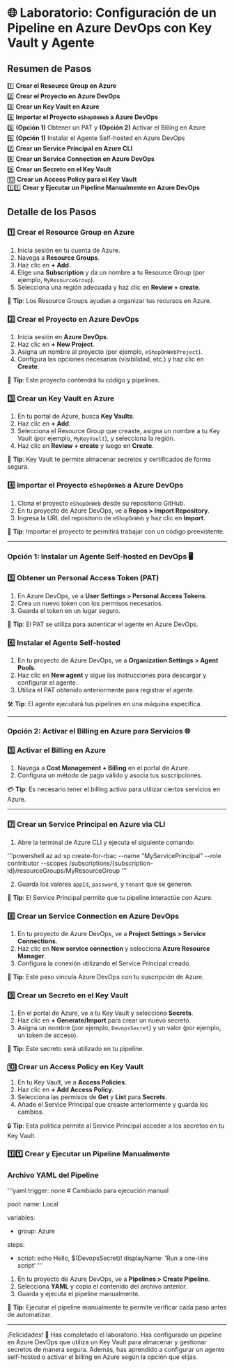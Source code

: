 # 🌐 Laboratorio: Configuración de un Pipeline en Azure DevOps con Key Vault y Agente

## Resumen de Pasos

1️⃣ **Crear el Resource Group en Azure**  
2️⃣ **Crear el Proyecto en Azure DevOps**  
3️⃣ **Crear un Key Vault en Azure**  
4️⃣ **Importar el Proyecto `eShopOnWeb` a Azure DevOps**  
5️⃣ **(Opción 1)** Obtener un PAT y **(Opción 2)** Activar el Billing en Azure  
6️⃣ **(Opción 1)** Instalar el Agente Self-hosted en Azure DevOps  
7️⃣ **Crear un Service Principal en Azure CLI**  
8️⃣ **Crear un Service Connection en Azure DevOps**  
9️⃣ **Crear un Secreto en el Key Vault**  
🔟 **Crear un Access Policy para el Key Vault**  
1️⃣1️⃣ **Crear y Ejecutar un Pipeline Manualmente en Azure DevOps**

## Detalle de los Pasos

### 1️⃣ **Crear el Resource Group en Azure**

1. Inicia sesión en tu cuenta de Azure.
2. Navega a **Resource Groups**.
3. Haz clic en **+ Add**.
4. Elige una **Subscription** y da un nombre a tu Resource Group (por ejemplo, `MyResourceGroup`).
5. Selecciona una región adecuada y haz clic en **Review + create**.

📝 **Tip**: Los Resource Groups ayudan a organizar tus recursos en Azure.

### 2️⃣ **Crear el Proyecto en Azure DevOps**

1. Inicia sesión en **Azure DevOps**.
2. Haz clic en **+ New Project**.
3. Asigna un nombre al proyecto (por ejemplo, `eShopOnWebProject`).
4. Configura las opciones necesarias (visibilidad, etc.) y haz clic en **Create**.

📝 **Tip**: Este proyecto contendrá tu código y pipelines.

### 3️⃣ **Crear un Key Vault en Azure**

1. En tu portal de Azure, busca **Key Vaults**.
2. Haz clic en **+ Add**.
3. Selecciona el Resource Group que creaste, asigna un nombre a tu Key Vault (por ejemplo, `MyKeyVault`), y selecciona la región.
4. Haz clic en **Review + create** y luego en **Create**.

🔑 **Tip**: Key Vault te permite almacenar secretos y certificados de forma segura.

### 4️⃣ **Importar el Proyecto `eShopOnWeb` a Azure DevOps**

1. Clona el proyecto `eShopOnWeb` desde su repositorio GitHub.
2. En tu proyecto de Azure DevOps, ve a **Repos > Import Repository**.
3. Ingresa la URL del repositorio de `eShopOnWeb` y haz clic en **Import**.

🔄 **Tip**: Importar el proyecto te permitirá trabajar con un código preexistente.

---

### **Opción 1**: Instalar un Agente Self-hosted en DevOps 🖥️

### 5️⃣ **Obtener un Personal Access Token (PAT)**

1. En Azure DevOps, ve a **User Settings > Personal Access Tokens**.
2. Crea un nuevo token con los permisos necesarios.
3. Guarda el token en un lugar seguro.

🔑 **Tip**: El PAT se utiliza para autenticar el agente en Azure DevOps.

### 6️⃣ **Instalar el Agente Self-hosted**

1. En tu proyecto de Azure DevOps, ve a **Organization Settings > Agent Pools**.
2. Haz clic en **New agent** y sigue las instrucciones para descargar y configurar el agente.
3. Utiliza el PAT obtenido anteriormente para registrar el agente.

🛠️ **Tip**: El agente ejecutará tus pipelines en una máquina específica.

---

### **Opción 2**: Activar el Billing en Azure para Servicios 🌐

### 5️⃣ **Activar el Billing en Azure**

1. Navega a **Cost Management + Billing** en el portal de Azure.
2. Configura un método de pago válido y asocia tus suscripciones.

💳 **Tip**: Es necesario tener el billing activo para utilizar ciertos servicios en Azure.

---

### 7️⃣ **Crear un Service Principal en Azure via CLI**

1. Abre la terminal de Azure CLI y ejecuta el siguiente comando:

'''powershell
az ad sp create-for-rbac --name "MyServicePrincipal" --role contributor --scopes /subscriptions/{subscription-id}/resourceGroups/MyResourceGroup
'''

2. Guarda los valores `appId`, `password`, y `tenant` que se generen.

🔄 **Tip**: El Service Principal permite que tu pipeline interactúe con Azure.

### 8️⃣ **Crear un Service Connection en Azure DevOps**

1. En tu proyecto de Azure DevOps, ve a **Project Settings > Service Connections**.
2. Haz clic en **New service connection** y selecciona **Azure Resource Manager**.
3. Configura la conexión utilizando el Service Principal creado.

🔧 **Tip**: Este paso vincula Azure DevOps con tu suscripción de Azure.

### 9️⃣ **Crear un Secreto en el Key Vault**

1. En el portal de Azure, ve a tu Key Vault y selecciona **Secrets**.
2. Haz clic en **+ Generate/Import** para crear un nuevo secreto.
3. Asigna un nombre (por ejemplo, `DevopsSecret`) y un valor (por ejemplo, un token de acceso).

🔐 **Tip**: Este secreto será utilizado en tu pipeline.

### 🔟 **Crear un Access Policy en Key Vault**

1. En tu Key Vault, ve a **Access Policies**.
2. Haz clic en **+ Add Access Policy**.
3. Selecciona las permisos de **Get** y **List** para **Secrets**.
4. Añade el Service Principal que creaste anteriormente y guarda los cambios.

🔒 **Tip**: Esta política permite al Service Principal acceder a los secretos en tu Key Vault.

### 1️⃣1️⃣ **Crear y Ejecutar un Pipeline Manualmente**

### **Archivo YAML del Pipeline**

'''yaml
trigger: none # Cambiado para ejecución manual

pool:
  name: Local

variables:
- group: Azure

steps:
- script: echo Hello, $(DevopsSecret)!
  displayName: 'Run a one-line script'
'''

1. En tu proyecto de Azure DevOps, ve a **Pipelines > Create Pipeline**.
2. Selecciona **YAML** y copia el contenido del archivo anterior.
3. Guarda y ejecuta el pipeline manualmente.

🎯 **Tip**: Ejecutar el pipeline manualmente te permite verificar cada paso antes de automatizar.

---

¡Felicidades! 🎉 Has completado el laboratorio. Has configurado un pipeline en Azure DevOps que utiliza un Key Vault para almacenar y gestionar secretos de manera segura. Además, has aprendido a configurar un agente self-hosted o activar el billing en Azure según la opción que elijas.
